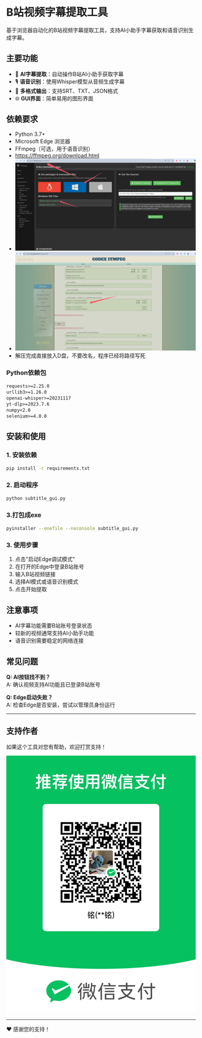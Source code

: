# B站视频字幕提取工具

基于浏览器自动化的B站视频字幕提取工具，支持AI小助手字幕获取和语音识别生成字幕。

## 主要功能

- 🤖 **AI字幕提取**：自动操作B站AI小助手获取字幕
- 🎙️ **语音识别**：使用Whisper模型从音频生成字幕
- 📝 **多格式输出**：支持SRT、TXT、JSON格式
- 🌐 **GUI界面**：简单易用的图形界面

## 依赖要求

- Python 3.7+
- Microsoft Edge 浏览器
- FFmpeg（可选，用于语音识别）
- https://ffmpeg.org/download.html
- ![Alt text](image.png)
- ![Alt text](image-1.png)
- 解压完成直接放入D盘，不要改名，程序已经将路径写死

### Python依赖包

```
requests>=2.25.0
urllib3>=1.26.0
openai-whisper>=20231117
yt-dlp>=2023.7.6
numpy<2.0
selenium>=4.0.0
```

## 安装和使用

### 1. 安装依赖
```bash
pip install -r requirements.txt
```

### 2. 启动程序
```bash
python subtitle_gui.py
```

### 3.打包成exe
```bash
pyinstaller --onefile --noconsole subtitle_gui.py
```

### 3. 使用步骤
1. 点击"启动Edge调试模式"
2. 在打开的Edge中登录B站账号
3. 输入B站视频链接
4. 选择AI模式或语音识别模式
5. 点击开始提取

## 注意事项

- AI字幕功能需要B站账号登录状态
- 较新的视频通常支持AI小助手功能
- 语音识别需要稳定的网络连接

## 常见问题

**Q: AI按钮找不到？**  
A: 确认视频支持AI功能且已登录B站账号

**Q: Edge启动失败？**  
A: 检查Edge是否安装，尝试以管理员身份运行

---

## 支持作者

如果这个工具对您有帮助，欢迎打赏支持！

![Alt text](image-2.jpg)




---

❤️ 感谢您的支持！
